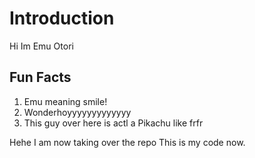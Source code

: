 # Introduction

Hi Im Emu Otori

## Fun Facts
1. Emu meaning smile!
2. Wonderhoyyyyyyyyyyyyy
3. This guy over here is actl a Pikachu like frfr

Hehe I am now taking over the repo
This is my code now.